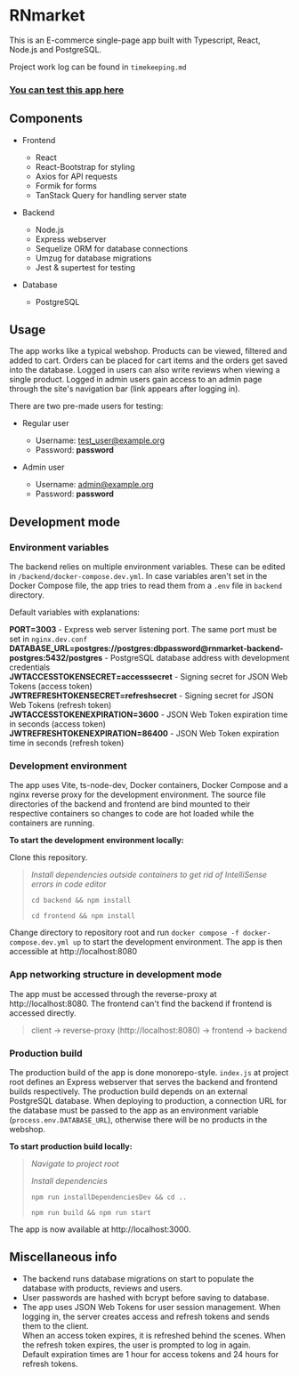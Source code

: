# RNmarket

This is an E-commerce single-page app built with Typescript, React, Node.js and PostgreSQL.

Project work log can be found in `timekeeping.md`

### [You can test this app here](https://rnmarket.fly.dev)

## Components

- Frontend
  - React
  - React-Bootstrap for styling
  - Axios for API requests
  - Formik for forms
  - TanStack Query for handling server state

- Backend
  - Node.js
  - Express webserver
  - Sequelize ORM for database connections
  - Umzug for database migrations
  - Jest & supertest for testing

- Database
  - PostgreSQL


## Usage

The app works like a typical webshop. Products can be viewed, filtered and added to cart. Orders can be placed for cart items and the orders get saved into the database. Logged in users can also write reviews when viewing a single product. Logged in admin users gain access to an admin page through the site's navigation bar (link appears after logging in).

There are two pre-made users for testing:

- Regular user
  - Username: test_user@example.org
  - Password: **password**

- Admin user
  - Username: admin@example.org
  - Password: **password**

## Development mode

### Environment variables

The backend relies on multiple environment variables. These can be edited in `/backend/docker-compose.dev.yml`. In case variables aren't set in the Docker Compose file, the app tries to read them from a `.env` file in `backend` directory.

Default variables with explanations:

**PORT=3003** - Express web server listening port. The same port must be set in `nginx.dev.conf`
**DATABASE_URL=postgres://postgres:dbpassword@rnmarket-backend-postgres:5432/postgres** - PostgreSQL database address with development credentials  
**JWTACCESSTOKENSECRET=accesssecret** - Signing secret for JSON Web Tokens (access token)  
**JWTREFRESHTOKENSECRET=refreshsecret** - Signing secret for JSON Web Tokens (refresh token)  
**JWTACCESSTOKENEXPIRATION=3600** - JSON Web Token expiration time in seconds (access token)  
**JWTREFRESHTOKENEXPIRATION=86400** - JSON Web Token expiration time in seconds (refresh token)

### Development environment

The app uses Vite, ts-node-dev, Docker containers, Docker Compose and a nginx reverse proxy for the development environment. The source file directories of the backend and frontend are bind mounted to their respective containers so changes to code are hot loaded while the containers are running.

**To start the development environment locally:**

Clone this repository.
>
> *Install dependencies outside containers to get rid of IntelliSense errors in code editor*
>
> `cd backend && npm install`
>
> `cd frontend && npm install`

Change directory to repository root and run `docker compose -f docker-compose.dev.yml up` to start the development environment. The app is then accessible at http://localhost:8080


### App networking structure in development mode

The app must be accessed through the reverse-proxy at http://localhost:8080. The frontend can't find the backend if frontend is accessed directly.

> client -> reverse-proxy (http://localhost:8080) -> frontend -> backend

### Production build

The production build of the app is done monorepo-style. `index.js` at project root defines an Express webserver that serves the backend and frontend builds respectively.
The production build depends on an external PostgreSQL database. When deploying to production, a connection URL for the database must be passed to the app as an environment variable (`process.env.DATABASE_URL`), otherwise there will be no products in the webshop.

**To start production build locally:**

> *Navigate to project root*
> 
> *Install dependencies*
>
> `npm run installDependenciesDev && cd ..`
>
> `npm run build && npm run start`

The app is now available at http://localhost:3000. 


## Miscellaneous info

- The backend runs database migrations on start to populate the database with products, reviews and users.
- User passwords are hashed with bcrypt before saving to database.
- The app uses JSON Web Tokens for user session management. When logging in, the server creates access and refresh tokens and sends them to the client.  
When an access token expires, it is refreshed behind the scenes. When the refresh token expires, the user is prompted to log in again.  
Default expiration times are 1 hour for access tokens and 24 hours for refresh tokens.